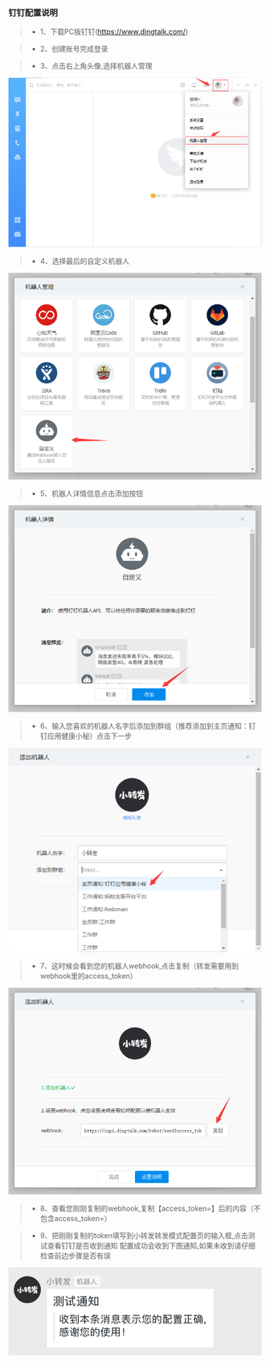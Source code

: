 
### 钉钉配置说明

> * 1、下载PC版钉钉(https://www.dingtalk.com/)

> * 2、创建账号完成登录

> * 3、点击右上角头像,选择机器人管理

![d7_png](https://raw.githubusercontent.com/tjn648609716/resources/master/images/d7.png)

> * 4、选择最后的自定义机器人

![d3_png](https://raw.githubusercontent.com/tjn648609716/resources/master/images/d3.png)

> * 5、机器人详情信息点击添加按钮

![d4_png](https://raw.githubusercontent.com/tjn648609716/resources/master/images/d4.png)

> * 6、输入您喜欢的机器人名字后添加到群组（推荐添加到主页通知：钉钉应用健康小秘）点击下一步

![d5_png](https://raw.githubusercontent.com/tjn648609716/resources/master/images/d5.png)

> * 7、这时候会看到您的机器人webhook,点击复制（转发需要用到webhook里的access_token）

![d6_png](https://raw.githubusercontent.com/tjn648609716/resources/master/images/d6.png)

> * 8、查看您刚刚复制的webhook,复制【access_token=】后的内容（不包含access_token=）

> * 9、把刚刚复制的token填写到小转发转发模式配置页的输入框,点击测试查看钉钉是否收到通知
配置成功会收到下图通知,如果未收到请仔细检查前边步骤是否有误

![d8_png](https://raw.githubusercontent.com/tjn648609716/resources/master/images/d8.png)

